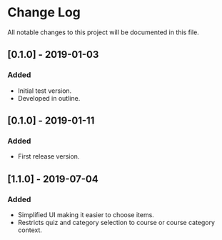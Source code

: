 # Change Log
All notable changes to this project will be documented in this file.


## [0.1.0] - 2019-01-03
### Added
- Initial test version.
- Developed in outline.

## [0.1.0] - 2019-01-11
### Added
- First release version.

## [1.1.0] - 2019-07-04
### Added
- Simplified UI making it easier to choose items.
- Restricts quiz and category selection to course or course category context.